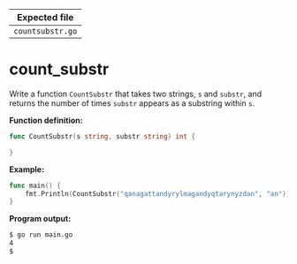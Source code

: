 | Expected file    |
| ---------------  |
| `countsubstr.go` |

# count_substr


Write a function `CountSubstr` that takes two strings, `s` and `substr`, and returns the number of times `substr` appears as a substring within `s`.

**Function definition:**

```go
func CountSubstr(s string, substr string) int {

}
```

**Example:**

```go
func main() {
    fmt.Println(CountSubstr("qanagattandyrylmagandyqtarynyzdan", "an"))
}
```

**Program output:**

```sh
$ go run main.go
4
$
```
